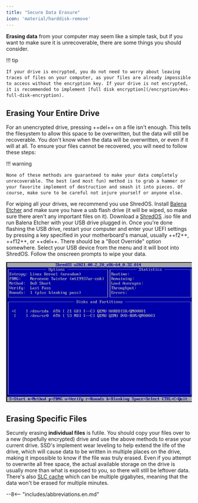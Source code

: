 ```yaml
---
title: "Secure Data Erasure"
icon: 'material/harddisk-remove'
---
```

**Erasing data** from your computer may seem like a simple task, but if you want to make sure it is unrecoverable, there are some things you should consider.

!!! tip

    If your drive is encrypted, you do not need to worry about leaving traces of files on your computer, as your files are already impossible to access without the encryption key. If your drive is not encrypted, it is recommended to implement [full disk encryption](/encryption/#os-full-disk-encryption).

## Erasing Your Entire Drive

For an unencrypted drive, pressing ++del++ on a file isn't enough. This tells the filesystem to allow this space to be overwritten, but the data will still be recoverable. You don't know when the data will be overwritten, or even if it will at all. To ensure your files cannot be recovered, you will need to follow these steps:

!!! warning

    None of these methods are guaranteed to make your data completely unrecoverable. The best (and most fun) method is to grab a hammer or your favorite implement of destruction and smash it into pieces. Of course, make sure to be careful not injure yourself or anyone else.

For wiping all your drives, we recommend you use ShredOS. Install [Balena Etcher](https://www.balena.io/etcher/) and make sure you have a usb flash drive (it will be wiped, so make sure there aren't any important files on it). Download a [ShredOS](https://github.com/PartialVolume/shredos.x86_64#download-img-and-iso-files-for-burning-to-usb-flash-drives-and-cd-rdvd-r) .iso file and run Balena Etcher with your USB drive plugged in. Once you're done flashing the USB drive, restart your computer and enter your UEFI settings by pressing a key specified in your motherboard's manual, usually ++f2++, ++f12++, or ++del++. There should be a "Boot Override" option somewhere. Select your USB device from the menu and it will boot into ShredOS. Follow the onscreen prompts to wipe your data.

![ShredOS](../assets/img/erasing-data/shredos.png)

## Erasing Specific Files

Securely erasing **individual files** is futile. You should copy your files over to a new (hopefully encrypted) drive and use the above methods to erase your current drive. SSD's implement wear leveling to help extend the life of the drive, which will cause data to be written in multiple places on the drive, making it impossible to know if the file was truly erased. Even if you attempt to overwrite all free space, the actual available storage on the drive is usually more than what is exposed to you, so there will still be leftover data. There's also [SLC cache](https://www.atpinc.com/blog/what-is-SLC-cache-difference-between-Dynamic-Static-SLC-cache) which can be multiple gigabytes, meaning that the data won't be erased for multiple minutes.

--8<-- "includes/abbreviations.en.md"
